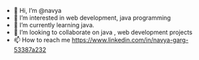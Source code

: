 - 👋 Hi, I’m @navya
- 👀 I’m interested in web development, java programming 
- 🌱 I’m currently learning java.
- 💞️ I’m looking to collaborate on java , web development projects
- 📫 How to reach me https://www.linkedin.com/in/navya-garg-53387a232

<!---
navya201020/navya201020 is a ✨ special ✨ repository because its `README.md` (this file) appears on your GitHub profile.
You can click the Preview link to take a look at your changes.
--->
